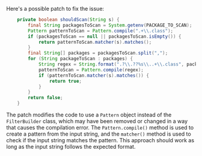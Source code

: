Here's a possible patch to fix the issue:

```java
    private boolean shouldScan(String s) {
        final String packagesToScan = System.getenv(PACKAGE_TO_SCAN);
        Pattern patternToScan = Pattern.compile(".+\\.class");
        if (packagesToScan == null || packagesToScan.isEmpty()) {
            return patternToScan.matcher(s).matches();
        }
        final String[] packages = packagesToScan.split(",");
        for (String packageToScan : packages) {
            String regex = String.format(".?\\.??%s\\..+\\.class", packageToScan.trim());
            patternToScan = Pattern.compile(regex);
            if (patternToScan.matcher(s).matches()) {
                return true;
            }
        }
        return false;
    }
```

The patch modifies the code to use a `Pattern` object instead of the `FilterBuilder` class, which may have been removed or changed in a way that causes the compilation error. The `Pattern.compile()` method is used to create a pattern from the input string, and the `matcher()` method is used to check if the input string matches the pattern. This approach should work as long as the input string follows the expected format.